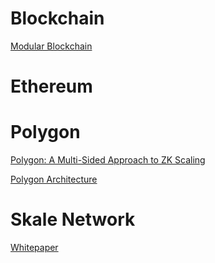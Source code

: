 # Blockchain
[Modular Blockchain](https://polynya.medium.com/rollups-data-availability-layers-modular-blockchains-introductory-meta-post-5a1e7a60119d)
# Ethereum
# Polygon
[Polygon: A Multi-Sided Approach to ZK Scaling](https://messari.io/article/polygon-a-multi-sided-approach-to-zk-scaling?referrer=category:all-research)

[Polygon Architecture](https://docs.polygon.technology/docs/home/architecture/polygon-architecture/)
# Skale Network
[Whitepaper](https://skale.network/whitepaper)
